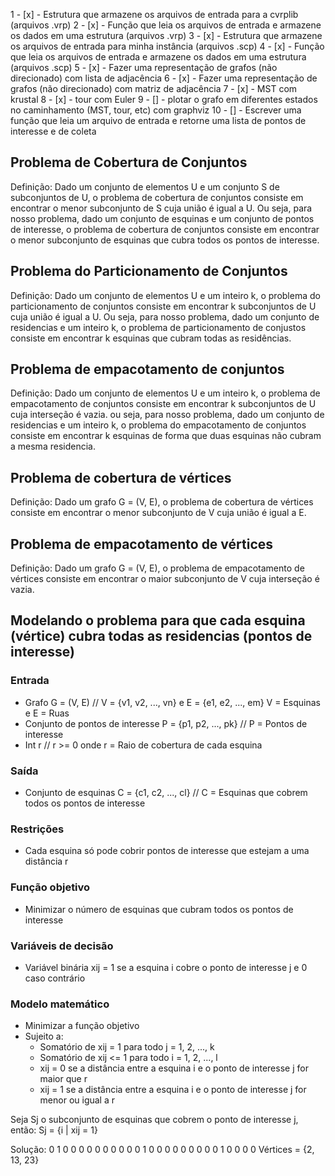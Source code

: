 1 - [x] - Estrutura que armazene os arquivos de entrada para a cvrplib (arquivos .vrp)
2 - [x] - Função que leia os arquivos de entrada e armazene os dados em uma estrutura (arquivos .vrp)
3 - [x] - Estrutura que armazene os arquivos de entrada para minha instância (arquivos .scp)
4 - [x] - Função que leia os arquivos de entrada e armazene os dados em uma estrutura (arquivos .scp)
5 - [x] - Fazer uma representação de grafos (não direcionado) com lista de adjacência
6 - [x] - Fazer uma representação de grafos (não direcionado) com matriz de adjacência
7 - [x] - MST com krustal
8 - [x] - tour com Euler
9 - [] - plotar o grafo em diferentes estados no caminhamento (MST, tour, etc) com graphviz
10 - [] - Escrever uma função que leia um arquivo de entrada e retorne uma lista de pontos de interesse e de coleta

## Problema de Cobertura de Conjuntos
Definição: Dado um conjunto de elementos U e um conjunto S de subconjuntos de U, o problema de cobertura de conjuntos consiste em encontrar o menor subconjunto de S cuja união é igual a U.
Ou seja, para nosso problema, dado um conjunto de esquinas e um conjunto de pontos de interesse, o problema de cobertura de conjuntos consiste em encontrar o menor subconjunto de esquinas que cubra todos os pontos de interesse.

## Problema do Particionamento de Conjuntos
Definição: Dado um conjunto de elementos U e um inteiro k, o problema do particionamento de conjuntos consiste em encontrar k subconjuntos de U cuja união é igual a U.
Ou seja, para nosso problema, dado um conjunto de residencias e um inteiro k, o problema de particionamento de conjustos consiste em encontrar k esquinas que cubram todas as residências.

## Problema de empacotamento de conjuntos
Definição: Dado um conjunto de elementos U e um inteiro k, o problema de empacotamento de conjuntos consiste em encontrar k subconjuntos de U cuja interseção é vazia.
ou seja, para nosso problema, dado um conjunto de residencias e um inteiro k, o problema do empacotamento de conjuntos consiste em encontrar k esquinas de forma que duas esquinas não cubram a mesma residencia.

## Problema de cobertura de vértices
Definição: Dado um grafo G = (V, E), o problema de cobertura de vértices consiste em encontrar o menor subconjunto de V cuja união é igual a E.

## Problema de empacotamento de vértices
Definição: Dado um grafo G = (V, E), o problema de empacotamento de vértices consiste em encontrar o maior subconjunto de V cuja interseção é vazia.

## Modelando o problema para que cada esquina (vértice) cubra todas as residencias (pontos de interesse)

### Entrada
- Grafo G = (V, E) // V = {v1, v2, ..., vn} e E = {e1, e2, ..., em} V = Esquinas e E = Ruas
- Conjunto de pontos de interesse P = {p1, p2, ..., pk} // P = Pontos de interesse
- Int r // r >= 0 onde r = Raio de cobertura de cada esquina

### Saída
- Conjunto de esquinas C = {c1, c2, ..., cl} // C = Esquinas que cobrem todos os pontos de interesse

### Restrições
- Cada esquina só pode cobrir pontos de interesse que estejam a uma distância r

### Função objetivo
- Minimizar o número de esquinas que cubram todos os pontos de interesse

### Variáveis de decisão
- Variável binária xij = 1 se a esquina i cobre o ponto de interesse j e 0 caso contrário

### Modelo matemático
- Minimizar a função objetivo
- Sujeito a:
    - Somatório de xij = 1 para todo j = 1, 2, ..., k
    - Somatório de xij <= 1 para todo i = 1, 2, ..., l
    - xij = 0 se a distância entre a esquina i e o ponto de interesse j for maior que r
    - xij = 1 se a distância entre a esquina i e o ponto de interesse j for menor ou igual a r


Seja Sj o subconjunto de esquinas que cobrem o ponto de interesse j, então: Sj = {i | xij = 1}



Solução: 0 1 0 0 0 0 0 0 0 0 0 0 1 0 0 0 0 0 0 0 0 0 1 0 0 0 0
Vértices = {2, 13, 23}
